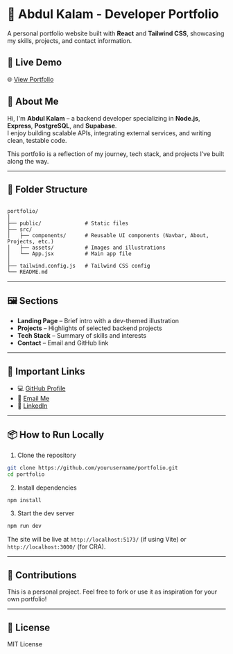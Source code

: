 # 💼 Abdul Kalam - Developer Portfolio

A personal portfolio website built with **React** and **Tailwind CSS**, showcasing my skills, projects, and contact information.

## 🚀 Live Demo

🌐 [View Portfolio](https://abdul-kalam-portfolio.vercel.app/)

## 📌 About Me

Hi, I'm **Abdul Kalam** – a backend developer specializing in **Node.js**, **Express**, **PostgreSQL**, and **Supabase**.  
I enjoy building scalable APIs, integrating external services, and writing clean, testable code.

This portfolio is a reflection of my journey, tech stack, and projects I’ve built along the way.

---

## 📁 Folder Structure

```

portfolio/
│
├── public/              # Static files
├── src/
│   ├── components/      # Reusable UI components (Navbar, About, Projects, etc.)
│   ├── assets/          # Images and illustrations
│   └── App.jsx          # Main app file
│
├── tailwind.config.js   # Tailwind CSS config
└── README.md

```

---

## 🖼️ Sections

- **Landing Page** – Brief intro with a dev-themed illustration
- **Projects** – Highlights of selected backend projects
- **Tech Stack** – Summary of skills and interests
- **Contact** – Email and GitHub link

---

## 🔗 Important Links

- 💻 [GitHub Profile](https://github.com/Abdul-Kalam0/)
- 📧 [Email Me](mailto:abdulkalamblycomp@gmail.com)
- 🔗 [LinkedIn](https://linkedin.com/in/Abdul-Kalam0/)

---

## 📦 How to Run Locally

1. Clone the repository

```bash
git clone https://github.com/yourusername/portfolio.git
cd portfolio
```

2. Install dependencies

```bash
npm install
```

3. Start the dev server

```bash
npm run dev
```

The site will be live at `http://localhost:5173/` (if using Vite) or `http://localhost:3000/` (for CRA).

---

## 🌟 Contributions

This is a personal project. Feel free to fork or use it as inspiration for your own portfolio!

---

## 📜 License

MIT License
